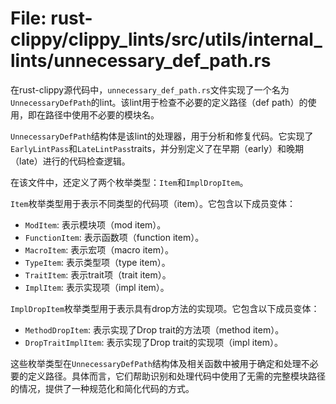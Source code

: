 # File: rust-clippy/clippy_lints/src/utils/internal_lints/unnecessary_def_path.rs

在rust-clippy源代码中，`unnecessary_def_path.rs`文件实现了一个名为`UnnecessaryDefPath`的lint。该lint用于检查不必要的定义路径（def path）的使用，即在路径中使用不必要的模块名。

`UnnecessaryDefPath`结构体是该lint的处理器，用于分析和修复代码。它实现了`EarlyLintPass`和`LateLintPass`traits，并分别定义了在早期（early）和晚期（late）进行的代码检查逻辑。

在该文件中，还定义了两个枚举类型：`Item`和`ImplDropItem`。

`Item`枚举类型用于表示不同类型的代码项（item）。它包含以下成员变体：

- `ModItem`: 表示模块项（mod item）。
- `FunctionItem`: 表示函数项（function item）。
- `MacroItem`: 表示宏项（macro item）。
- `TypeItem`: 表示类型项（type item）。
- `TraitItem`: 表示trait项（trait item）。
- `ImplItem`: 表示实现项（impl item）。

`ImplDropItem`枚举类型用于表示具有drop方法的实现项。它包含以下成员变体：

- `MethodDropItem`: 表示实现了Drop trait的方法项（method item）。
- `DropTraitImplItem`: 表示实现了Drop trait的实现项（impl item）。

这些枚举类型在`UnnecessaryDefPath`结构体及相关函数中被用于确定和处理不必要的定义路径。具体而言，它们帮助识别和处理代码中使用了无需的完整模块路径的情况，提供了一种规范化和简化代码的方式。

